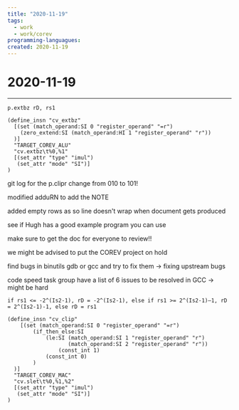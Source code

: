 ```yaml
---
title: "2020-11-19"
tags:
  - work
  - work/corev
programming-languagues:
created: 2020-11-19
---
```

# 2020-11-19
---
`p.extbz rD, rs1`

```
(define_insn "cv_extbz"
  [(set (match_operand:SI 0 "register_operand" "=r")
    (zero_extend:SI (match_operand:HI 1 "register_operand" "r"))
  )]
  "TARGET_COREV_ALU"
  "cv.extbz\t%0,%1"
  [(set_attr "type" "imul")
   (set_attr "mode" "SI")]
)
```

git log for the p.clipr change from 010 to 101!

modified adduRN to add the NOTE

added empty rows as so line doesn't wrap when document gets produced 

see if Hugh has a good example program you can use

make sure to get the doc for everyone to review!!

we might be advised to put the COREV project on hold

find bugs in binutils gdb or gcc and try to fix them -> fixing upstream bugs

code speed task group have a list of 6 issues to be resolved in GCC -> might be hard

`if rs1 <= -2^(Is2-1), rD = -2^(Is2-1), else if rs1 >= 2^(Is2-1)–1, rD = 2^(Is2-1)-1, else rD = rs1`

```
(define_insn "cv_clip"
    [(set (match_operand:SI 0 "register_operand" "=r")
        (if_then_else:SI
            (le:SI (match_operand:SI 1 "register_operand" "r")
                   (match_operand:SI 2 "register_operand" "r"))
                (const_int 1)
            (const_int 0)
        )
  )]
  "TARGET_COREV_MAC"
  "cv.slet\t%0,%1,%2"
  [(set_attr "type" "imul")
   (set_attr "mode" "SI")]
)
```